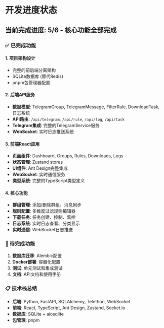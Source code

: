# 开发进度状态

## 当前完成进度: 5/6 - 核心功能全部完成

### ✅ 已完成功能

#### 1. 项目架构设计
- 完整的前后端分离架构
- SQLite数据库 (替代Redis)
- pnpm包管理器配置

#### 2. 后端API服务
- **数据模型**: TelegramGroup, TelegramMessage, FilterRule, DownloadTask, 日志系统
- **API路由**: `/api/telegram`, `/api/rule`, `/api/log`, `/api/task`
- **Telegram集成**: 完整的TelegramService服务
- **WebSocket**: 实时日志推送系统

#### 3. 前端React应用
- **页面组件**: Dashboard, Groups, Rules, Downloads, Logs
- **状态管理**: Zustand stores
- **UI组件**: Ant Design完整集成
- **WebSocket**: 实时通信服务
- **类型系统**: 完整的TypeScript类型定义

#### 4. 核心功能
- **群组管理**: 添加/删除群组、消息同步
- **规则配置**: 多维度过滤规则编辑器
- **下载任务**: 任务创建、控制、监控
- **日志系统**: 实时日志查看、分类显示
- **实时通信**: WebSocket日志推送

### 🔄 待完成功能
1. **数据库迁移**: Alembic配置
2. **Docker部署**: 容器化配置
3. **测试**: 单元测试和集成测试
4. **文档**: API文档和使用手册

### 📋 技术栈总结
- **后端**: Python, FastAPI, SQLAlchemy, Telethon, WebSocket
- **前端**: React, TypeScript, Ant Design, Zustand, Socket.io
- **数据库**: SQLite + aiosqlite
- **包管理**: pnpm
